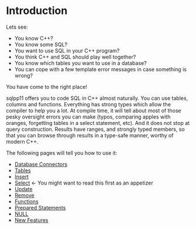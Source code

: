 # Introduction
Lets see: 
* You know C++?
* You know some SQL?
* You want to use SQL in your C++ program?
* You think C++ and SQL should play well together?
* You know which tables you want to use in a database?
* You can cope with a few template error messages in case something is wrong?

You have come to the right place!

sqlpp11 offers you to code SQL in C++ almost naturally. You can use tables, columns and functions. Everything has strong types which allow the compiler to help you a lot. At compile time, it will tell about most of those pesky oversight errors you can make (typos, comparing apples with oranges, forgetting tables in a select statement, etc). And it does not stop at query construction. Results have ranges, and strongly typed members, so that you can browse through results in a type-safe manner, worthy of modern C++.

The following pages will tell you how to use it:
* [Database Connectors](Database.md)
* [Tables](Tables.md)
* [Insert](Insert.md)
* [Select](Select.md) <- You might want to read this first as an appetizer
* [Update](Update.md)
* [Remove](Remove.md)
* [Functions](Functions.md)
* [Prepared Statements](Prepared-Statements.md)
* [NULL](NULL.md)
* [New Features](New-Features.md)
